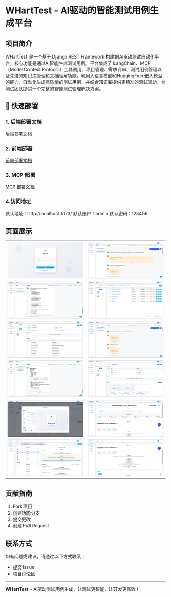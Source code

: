 # WHartTest - AI驱动的智能测试用例生成平台

## 项目简介

WHartTest 是一个基于 Django REST Framework 构建的AI驱动测试自动化平台，核心功能是通过AI智能生成测试用例。平台集成了 LangChain、MCP（Model Context Protocol）工具调用、项目管理、需求评审、测试用例管理以及先进的知识库管理和文档理解功能。利用大语言模型和HuggingFace嵌入模型的能力，自动化生成高质量的测试用例，并结合知识库提供更精准的测试辅助，为测试团队提供一个完整的智能测试管理解决方案。


## 🚀 快速部署



### 1. 后端部署文档
[后端部署文档](./WHartTest_Django/README.md)
### 2. 前端部署
[前端部署文档](./WHartTest_Vue/README.md)
### 3. MCP 部署
[MCP 部署文档](./WHartTest_MCP/README.md)
### 4.访问地址
默认地址：http://localhost:5173/
默认账户：admin
默认密码：123456

## 页面展示

| | |
  |---|---|
  | ![alt text](./img/image.png) | ![alt text](./img/image-1.png) |
  | ![alt text](./img/image-2.png)| ![alt text](./img/image-3.png) |
  | ![alt text](./img/image-4.png) | ![alt text](./img/image-5.png) |
  | ![alt text](./img/image-6.png) | ![alt text](./img/image-7.png) |
  | ![alt text](./img/image-8.png) | ![alt text](./img/image-9.png) |
  | ![alt text](./img/image-10.png) | ![alt text](./img/image-11.png) |
## 贡献指南

1. Fork 项目
2. 创建功能分支
3. 提交更改
4. 创建 Pull Request


## 联系方式

如有问题或建议，请通过以下方式联系：
- 提交 Issue
- 项目讨论区

---

**WHartTest** - AI驱动测试用例生成，让测试更智能，让开发更高效！

